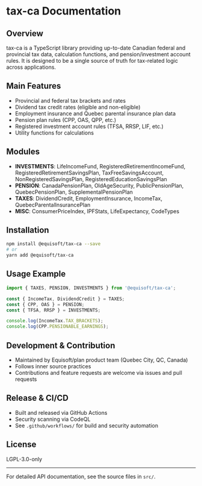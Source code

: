 # tax-ca Documentation

## Overview

tax-ca is a TypeScript library providing up-to-date Canadian federal and provincial tax data, calculation functions, and pension/investment account rules. It is designed to be a single source of truth for tax-related logic across applications.

## Main Features
- Provincial and federal tax brackets and rates
- Dividend tax credit rates (eligible and non-eligible)
- Employment insurance and Quebec parental insurance plan data
- Pension plan rules (CPP, OAS, QPP, etc.)
- Registered investment account rules (TFSA, RRSP, LIF, etc.)
- Utility functions for calculations

## Modules
- **INVESTMENTS**: LifeIncomeFund, RegisteredRetirementIncomeFund, RegisteredRetirementSavingsPlan, TaxFreeSavingsAccount, NonRegisteredSavingsPlan, RegisteredEducationSavingsPlan
- **PENSION**: CanadaPensionPlan, OldAgeSecurity, PublicPensionPlan, QuebecPensionPlan, SupplementalPensionPlan
- **TAXES**: DividendCredit, EmploymentInsurance, IncomeTax, QuebecParentalInsurancePlan
- **MISC**: ConsumerPriceIndex, IPFStats, LifeExpectancy, CodeTypes

## Installation
```sh
npm install @equisoft/tax-ca --save
# or
yarn add @equisoft/tax-ca
```

## Usage Example
```typescript
import { TAXES, PENSION, INVESTMENTS } from '@equisoft/tax-ca';

const { IncomeTax, DividendCredit } = TAXES;
const { CPP, OAS } = PENSION;
const { TFSA, RRSP } = INVESTMENTS;

console.log(IncomeTax.TAX_BRACKETS);
console.log(CPP.PENSIONABLE_EARNINGS);
```

## Development & Contribution
- Maintained by Equisoft/plan product team (Quebec City, QC, Canada)
- Follows inner source practices
- Contributions and feature requests are welcome via issues and pull requests

## Release & CI/CD
- Built and released via GitHub Actions
- Security scanning via CodeQL
- See `.github/workflows/` for build and security automation

## License
LGPL-3.0-only

---
For detailed API documentation, see the source files in `src/`.
